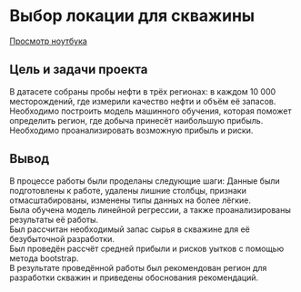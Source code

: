 #  Выбор локации для скважины  
  
[Просмотр ноутбука](https://nbviewer.org/github/ootho/data_science/blob/main/yp_well_location/well_location.ipynb)  
  
## Цель и задачи проекта  
  
В датасете собраны пробы нефти в трёх регионах: в каждом 10 000 месторождений, где измерили качество нефти и объём её запасов. Необходимо построить модель машинного обучения, которая поможет определить регион, где добыча принесёт наибольшую прибыль. Необходимо проанализировать возможную прибыль и риски.
  
## Вывод  
  
В процессе работы были проделаны следующие шаги: 
Данные были подготовлены к работе, удалены лишние столбцы, признаки отмасштабированы, изменены типы данных на более лёгкие.  
Была обучена модель линейной регрессии, а также проанализированы результаты её работы.  
Был рассчитан необходимый запас сырья в скважине для её безубыточной разработки.  
Был проведён рассчёт средней прибыли и рисков уытков с помощью метода bootstrap.  
В результате проведённой работы был рекомендован регион для разработки скважин и приведены обоснования рекомендаций.